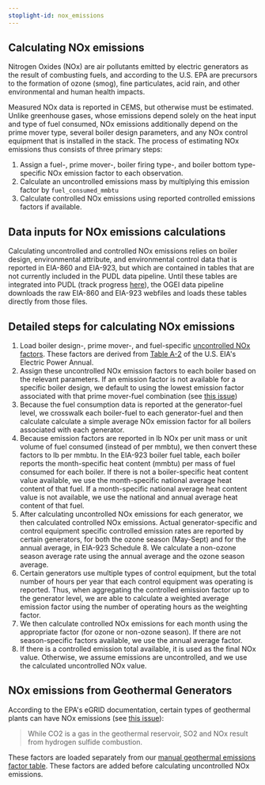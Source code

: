```yaml
---
stoplight-id: nox_emissions
---
```


## Calculating NOx emissions
Nitrogen Oxides (NOx) are air pollutants emitted by electric generators as the result of combusting fuels, and according to the U.S. EPA are precursors to the formation of ozone (smog), fine particulates, acid rain, and other environmental and human health impacts. 

Measured NOx data is reported in CEMS, but otherwise must be estimated. Unlike greenhouse gases, whose emissions depend solely on the heat input and type of fuel consumed, NOx emissions additionally depend on the prime mover type, several boiler design parameters, and any NOx control equipment that is installed in the stack. The process of estimating NOx emissions thus consists of three primary steps:
1. Assign a fuel-, prime mover-, boiler firing type-, and boiler bottom type-specific NOx emission factor to each observation.
2. Calculate an uncontrolled emissions mass by multiplying this emission factor by `fuel_consumed_mmbtu`
3. Calculate controlled NOx emissions using reported controlled emissions factors if available. 

## Data inputs for NOx emissions calculations
Calculating uncontrolled and controlled NOx emissions relies on boiler design, environmental attribute, and environmental control data that is reported in EIA-860 and EIA-923, but which are contained in tables that are not currently included in the PUDL data pipeline. Until these tables are integrated into PUDL (track progress [here](https://github.com/singularity-energy/open-grid-emissions/issues/154)), the OGEI data pipeline downloads the raw EIA-860 and EIA-923 webfiles and loads these tables directly from those files.

## Detailed steps for calculating NOx emissions

1.  Load boiler design-, prime mover-, and fuel-specific [uncontrolled NOx factors](https://github.com/singularity-energy/open-grid-emissions/blob/main/data/manual/emission_factors_for_nox.csv). These factors are derived from [Table A-2](https://www.eia.gov/electricity/annual/html/epa_a_02.html) of the U.S. EIA's Electric Power Annual. 
2. Assign these uncontrolled NOx emission factors to each boiler based on the relevant parameters. If an emission factor is not available for a specific boiler design, we default to using the lowest emission factor associated with that prime mover-fuel combination (see [this issue](https://github.com/singularity-energy/open-grid-emissions/issues/150))
3. Because the fuel consumption data is reported at the generator-fuel level, we crosswalk each boiler-fuel to each generator-fuel and then calculate calculate a simple average NOx emission factor for all boilers associated with each generator. 
4. Because emission factors are reported in lb NOx per unit mass or unit volume of fuel consumed (instead of per mmbtu), we then convert these factors to lb per mmbtu. In the EIA-923 boiler fuel table, each boiler reports the month-specific heat content (mmbtu) per mass of fuel consumed for each boiler. If there is not a boiler-specific heat content value available, we use the month-specific national average heat content of that fuel. If a month-specific national average heat content value is not available, we use the national and annual average heat content of that fuel.
5.  After calculating uncontrolled NOx emissions for each generator, we then calculated controlled NOx emissions. Actual generator-specific and control equipment specific controlled emission rates are reported by certain generators, for both the ozone season (May-Sept) and for the annual average, in EIA-923 Schedule 8. We calculate a non-ozone season average rate using the annual average and the ozone season average.
6.  Certain generators use multiple types of control equipment, but the total number of hours per year that each control equipment was operating is reported. Thus, when aggregating the controlled emission factor up to the generator level, we are able to calculate a weighted average emission factor using the number of operating hours as the weighting factor. 
7. We then calculate controlled NOx emissions for each month using the appropriate factor (for ozone or non-ozone season). If there are not season-specific factors available, we use the annual average factor.
8. If there is a controlled emission total available, it is used as the final NOx value. Otherwise, we assume emissions are uncontrolled, and we use the calculated uncontrolled NOx value.


## NOx emissions from Geothermal Generators
According to the EPA's eGRID documentation, certain types of geothermal plants can have NOx emissions (see [this issue](https://github.com/singularity-energy/open-grid-emissions/issues/69)):
> While CO2 is a gas in the geothermal reservoir, SO2 and NOx result from hydrogen sulfide combustion. 

These factors are loaded separately from our [manual geothermal emissions factor table](https://github.com/singularity-energy/open-grid-emissions/blob/main/data/manual/geothermal_emission_factors.csv). These factors are added before calculating uncontrolled NOx emissions.